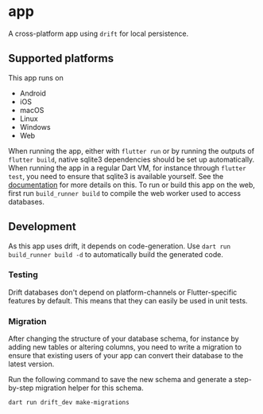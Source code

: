 # app

A cross-platform app using `drift` for local persistence.

## Supported platforms

This app runs on

- Android
- iOS
- macOS
- Linux
- Windows
- Web

When running the app, either with `flutter run` or by running the outputs of
`flutter build`, native sqlite3 dependencies should be set up automatically.
When running the app in a regular Dart VM, for instance through `flutter test`,
you need to ensure that sqlite3 is available yourself. See the [documentation](https://drift.simonbinder.eu/docs/platforms/#desktop)
for more details on this.
To run or build this app on the web, first run `build_runner build` to compile
the web worker used to access databases.

## Development

As this app uses drift, it depends on code-generation.
Use `dart run build_runner build -d` to automatically build the generated
code.

### Testing

Drift databases don't depend on platform-channels or Flutter-specific features
by default. This means that they can easily be used in unit tests.

### Migration

After changing the structure of your database schema, for instance by adding
new tables or altering columns, you need to write a migration to ensure that
existing users of your app can convert their database to the latest version.

Run the following command to save the new schema and generate a step-by-step migration helper for
this schema.

```shell
dart run drift_dev make-migrations
```
